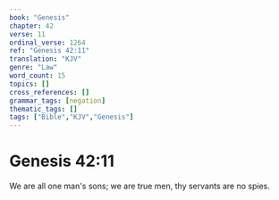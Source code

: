 ```yaml
---
book: "Genesis"
chapter: 42
verse: 11
ordinal_verse: 1264
ref: "Genesis 42:11"
translation: "KJV"
genre: "Law"
word_count: 15
topics: []
cross_references: []
grammar_tags: [negation]
thematic_tags: []
tags: ["Bible","KJV","Genesis"]
---
```


# Genesis 42:11

We are all one man's sons; we are true men, thy servants are no spies.
